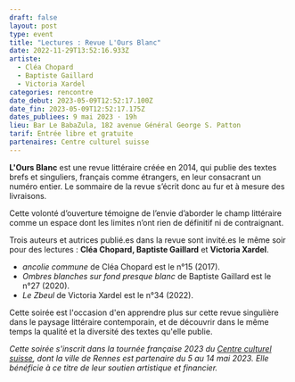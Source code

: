 ```yaml
---
draft: false
layout: post
type: event
title: "Lectures : Revue L'Ours Blanc"
date: 2022-11-29T13:52:16.933Z
artiste:
  - Cléa Chopard
  - Baptiste Gaillard
  - Victoria Xardel
categories: rencontre
date_debut: 2023-05-09T12:52:17.100Z
date_fin: 2023-05-09T12:52:17.175Z
dates_publiees: 9 mai 2023 · 19h
lieu: Bar Le BabaZula, 182 avenue Général George S. Patton
tarif: Entrée libre et gratuite
partenaires: Centre culturel suisse
---
```

**L'Ours Blanc** est une revue littéraire créée en 2014, qui publie des textes brefs et singuliers, français comme étrangers, en leur consacrant un numéro entier. Le sommaire de la revue s’écrit donc au fur et à mesure des livraisons. 

Cette volonté d’ouverture témoigne de l’envie d’aborder le champ littéraire comme un espace dont les limites n’ont rien de définitif ni de contraignant.

Trois auteurs et autrices publié.es dans la revue sont invité.es le même soir pour des lectures : **Cléa Chopard, Baptiste Gaillard** et **Victoria Xardel**. 

* *ancolie commune* de Cléa Chopard est le n°15 (2017).
* *Ombres blanches sur fond presque blanc* de Baptiste Gaillard est le n°27 (2020).
* *Le Zbeul* de Victoria Xardel est le n°34 (2022).

Cette soirée est l'occasion d'en apprendre plus sur cette revue singulière dans le paysage littéraire contemporain, et de découvrir dans le même temps la qualité et la diversité des textes qu'elle publie.

*Cette soirée s'inscrit dans la tournée française 2023 du [Centre culturel suisse](https://www.ccsparis.com/evenements/centre-culturel-suisse-on-tour-a-rennes/), dont la ville de Rennes est partenaire du 5 au 14 mai 2023. Elle bénéficie à ce titre de leur soutien artistique et financier.*